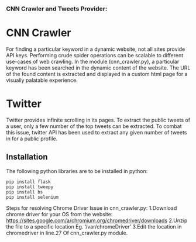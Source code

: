 ### CNN Crawler and Tweets Provider:

# CNN Crawler
For finding a particular keyword in a dynamic website, not all sites provide API keys. Performing crude spider operations can be scalable to different use-cases of web crawling. In the module (cnn_crawler.py), a particular keyword has been searched in the dynamic content of the website. The URL of the found content is extracted and displayed in a custom html page for a visually palatable experience.

# Twitter
Twitter provides infinite scrolling in its pages. To extract the public tweets of a user, only a few number of the top tweets can be extracted. To combat this issue, twitter API has been used to extract any given number of tweets in for a public profile.


## Installation

The following python libraries are to be installed in python:

```
pip install flask
pip install tweepy
pip install bs
pip install selenium
```

Steps for resolving Chrome Driver Issue in cnn_crawler.py:
1.Download chrome driver for your OS from the website: https://sites.google.com/a/chromium.org/chromedriver/downloads
2.Unzip the file to a specific location Eg. ‘/var/chromeDriver’
3.Edit the location in chromedriver in line.27 Of cnn_crawler.py module.
